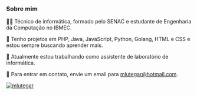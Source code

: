 ### Sobre mim

👨‍🎓 Técnico de informática, formado pelo SENAC e estudante de Engenharia da Computação no IBMEC.

🚀 Tenho projetos em PHP, Java, JavaScript, Python, Golang, HTML e CSS e estou sempre buscando aprender mais.

💼 Atualmente estou trabalhando como assistente de laboratório de informática.

📧 Para entrar em contato, envie um email para mlutegar@hotmail.com.



[![mlutegar](https://github-readme-stats.vercel.app/api?username=mlutegar&show_icons=true&theme=radical)](https://github.com/mlutegar)
